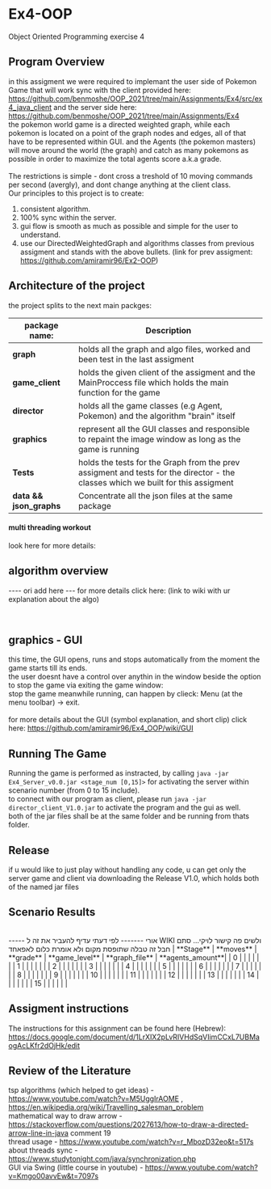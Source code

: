 # Ex4-OOP
Object Oriented Programming exercise 4<br>
## Program Overview
in this assigment we were required to implemant the user side of Pokemon Game that will work sync with the client provided here: https://github.com/benmoshe/OOP_2021/tree/main/Assignments/Ex4/src/ex4_java_client and the server side here: https://github.com/benmoshe/OOP_2021/tree/main/Assignments/Ex4 <br> 
the pokemon world game is a directed weighted graph, while each pokemon is located on a point of the graph nodes and edges, all of that have to be represented within GUI.
and the Agents (the pokemon masters) will move around the world (the graph) and catch as many pokemons as possible in order to maximize the total agents score a.k.a grade. <br>
<br>
The restrictions is simple - dont cross a treshold of 10 moving commands per second (avergly), and dont change anything at the client class.<br>
Our principles to this project is to create:<br>
1. consistent algorithm. <br>
2. 100% sync within the server. <br>
3. gui flow is smooth as much as possible and simple for the user to understand. <br>
4. use our DirectedWeightedGraph and algorithms classes from previous assigment and stands with the above bullets. (link for prev assigment: https://github.com/amiramir96/Ex2-OOP) <br>

## Architecture of the project
the project splits to the next main packges:

|**package name:**|                                                     **Description**                                                                                      |
|-----------------|----------------------------------------------------------------------------------------------------------------------------------------------------------|
| **graph**       |    holds all the graph and algo files, worked and been test in the last assigment                                                                        | 
| **game_client** |     holds the given client of the assigment and the MainProccess file which holds the main function for the game                                      |   
|  **director**   |   holds all the game classes (e.g Agent, Pokemon) and the algorithm "brain" itself                                                                     |   
|  **graphics**   |    represent all the GUI classes and responsible to repaint the image window as long as the game is running                                               |
| **Tests**       |  holds the tests for the Graph from the prev assigment and tests for the director - the classes which we built for this assigment                          | 
| **data && json_graphs**   |   Concentrate all the json files at the same package                                                                                             |

#### multi threading workout
look here for more details:



## algorithm overview
---- ori add here ---
for more details click here:  (link to wiki with ur explanation about the algo)

<br>

## graphics - GUI 
this time, the GUI opens, runs and stops automatically from the moment the game starts till its ends. <br>
the user doesnt have a control over anythin in the window beside the option to stop the game via exiting the game window:<br>
     stop the game meanwhile running, can happen by clieck: Menu (at the menu toolbar) -> exit. <br>
<br>
for more details about the GUI (symbol explanation, and short clip) click here: 
https://github.com/amiramir96/Ex4_OOP/wiki/GUI
<br>


## Running The Game
Running the game is performed as instracted, by calling `java -jar Ex4_Server_v0.0.jar <stage_num [0,15]>` for activating the server within scenario number (from 0 to 15 include). <br>
to connect with our program as client, please run `java -jar director_client_V1.0.jar` to activate the program and the gui as well. <br>
both of the jar files shall be at the same folder and be running from thats folder. <br>

## Release 
if u would like to just play without handling any code, u can get only the server game and client via downloading the Release V1.0, which holds both of the named jar files <br>

## Scenario Results
<br>
----- אורי -------
לפי דעתי עדיף להעביר את זה ל WIKI 
ולשים פה קישור לויקי... סתם חבל זה טבלה שתופסת מקום ולא אומרת כלום לאפאחד 
| **Stage** | **moves** | **grade** | **game_level** | **graph_file** | **agents_amount**|
| 0         |           |           |                |                |                  |
| 1         |           |           |                |                |                  |
| 2         |           |           |                |                |                  |
| 3         |           |           |                |                |                  |
| 4         |           |           |                |                |                  |
| 5         |           |           |                |                |                  |
| 6         |           |           |                |                |                  |
| 7         |           |           |                |                |                  |
| 8         |           |           |                |                |                  |
| 9         |           |           |                |                |                  |
| 10        |           |           |                |                |                  |
| 11        |           |           |                |                |                  |
| 12        |           |           |                |                |                  |
| 13        |           |           |                |                |                  |
| 14        |           |           |                |                |                  |
| 15        |           |           |                |                |                  |

<br>

## Assigment instructions
The instructions for this assignment can be found here (Hebrew):  
https://docs.google.com/document/d/1LrXIX2pLvRIVHdSqVIimCCxL7UBMaogAcLKfr2dOjHk/edit
<br>

## Review of the Literature
tsp algorithms (which helped to get ideas) - https://www.youtube.com/watch?v=M5UggIrAOME , https://en.wikipedia.org/wiki/Travelling_salesman_problem <br>
mathematical way to draw arrow - https://stackoverflow.com/questions/2027613/how-to-draw-a-directed-arrow-line-in-java comment 19 <br>
thread usage - https://www.youtube.com/watch?v=r_MbozD32eo&t=517s <br>
about threads sync - https://www.studytonight.com/java/synchronization.php <br>
GUI via Swing (little course in youtube) - https://www.youtube.com/watch?v=Kmgo00avvEw&t=7097s <br>

